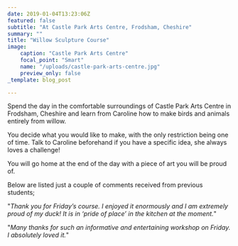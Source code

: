 ```yaml
---
date: 2019-01-04T13:23:06Z
featured: false
subtitle: "At Castle Park Arts Centre, Frodsham, Cheshire"
summary: ""
title: "Willow Sculpture Course"
image:
    caption: "Castle Park Arts Centre"
    focal_point: "Smart"
    name: "/uploads/castle-park-arts-centre.jpg"
    preview_only: false
_template: blog_post

---
```

Spend the day in the comfortable surroundings of Castle Park Arts Centre in Frodsham, Cheshire and learn from Caroline how to make birds and animals entirely from willow.

You decide what you would like to make, with the only restriction being one of time. Talk to Caroline beforehand if you have a specific idea, she always loves a challenge!

You will go home at the end of the day with a piece of art you will be proud of.

Below are listed just a couple of comments received from previous students;

"_Thank you for Friday’s course. I enjoyed it enormously and I am extremely proud of my duck! It is in ‘pride of place’ in the kitchen at the moment._"

"_Many thanks for such an informative and entertaining workshop on Friday. I absolutely loved it._"